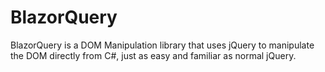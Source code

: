 # BlazorQuery
BlazorQuery is a DOM Manipulation library that uses jQuery to manipulate the DOM directly from C#, just as easy and familiar as normal jQuery.